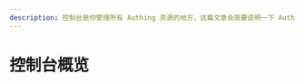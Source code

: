 ```yaml
---
description: 控制台是你管理所有 Authing 资源的地方，这篇文章会简要说明一下 Authing 控制台各部分包含的内容和你可以在控制台中做的事情。
---
```


# 控制台概览

